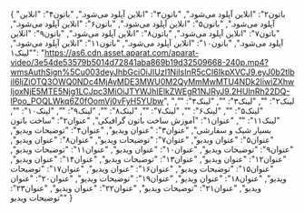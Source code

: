 {
  "باتون۲": "انلاین آپلود می‌شود.",
  "باتون۳": "انلاین آپلود می‌شود.",
  "باتون۴": "انلاین آپلود می‌شود.",
  "باتون۵": "انلاین آپلود می‌شود.",
  "باتون۶": "انلاین آپلود می‌شود.",
  "باتون۷": "انلاین آپلود می‌شود.",
  "باتون۸": "انلاین آپلود می‌شود.",
  "باتون۹": "انلاین آپلود می‌شود.",
  "باتون۱۰": "انلاین آپلود می‌شود.",
  "باتون۱۱": "انلاین آپلود می‌شود.",
  "لینک۱": "https://as6.cdn.asset.aparat.com/aparat-video/3e54de53579b5014d72841aba869b19d32509668-240p.mp4?wmsAuthSign%5Cu003deyJhbGciOiJIUzI1NiIsInR5cCI6IkpXVCJ9.eyJ0b2tlbiI6IjZiOTQ3OWQ0NDc4MjAyMDE3MWU0M2QyMmMwMTU4NDk2IiwiZXhwIjoxNjE5MTE5Njg1LCJpc3MiOiJTYWJhIElkZWEgR1NJRyJ9.2HUInRh22DQ-lPoo_POQLWkq6Z0fOomVj0vFyH5YUbw",
  "لینک۲": "",
  "لینک۳": "",
  "لینک۴": "",
  "لینک۵": "",
  "لینک۶": "",
  "لینک۷": "",
  "لینک۸": "",
  "لینک۹": "",
  "لینک۱۰": "",
  "لینک۱۱": "",
  "عنوان۱": "آموزش ساخت باتون گرافیکی",
  "عنوان۲": "ساخت باتون بسیار شیک و سفارشی",
  "عنوان۳": "عنوان ویدیو",
  "عنوان۴": "توضیحات ویدیو",
  "عنوان۵": "عنوان ویدیو",
  "عنوان۷": "توضیحات ویدیو",
  "عنوان۸": "عنوان ویدیو",
  "عنوان۹": "توضیحات ویدیو",
  "عنوان۱۰": "عنوان ویدیو",
  "عنوان۱۱": "توضیحات ویدیو",
  "عنوان۱۲": "عنوان ویدیو",
  "عنوان۱۳": "توضیحات ویدیو",
  "عنوان۱۴": "عنوان ویدیو",
  "عنوان۱۵": "توضیحات ویدیو",
  "عنوان۱۶": "عنوان ویدیو",
  "عنوان۱۷": "توضیحات ویدیو",
  "عنوان۱۸": "عنوان ویدیو",
  "عنوان۱۹": "توضیحات ویدیو",
  "عنوان۲۰": "عنوان ویدیو",
  "عنوان۲۱": "توضیحات ویدیو",
  "عنوان۲۲": "عنوان ویدیو",
  "عنوان۲۳": "توضیحات ویدیو"
}
